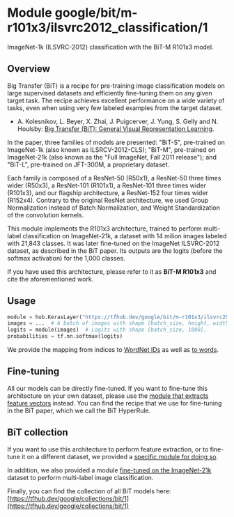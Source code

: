 # Module google/bit/m-r101x3/ilsvrc2012_classification/1

ImageNet-1k (ILSVRC-2012) classification with the BiT-M R101x3 model.

<!-- dataset: imagenet-ilsvrc-2012-cls -->
<!-- asset-path: legacy -->
<!-- fine-tunable: true -->
<!-- format: saved_model_2 -->
<!-- module-type: image-classification -->
<!-- network-architecture: ResNet101x3-v2 -->


## Overview

Big Transfer (BiT) is a recipe for pre-training image classification models on
large supervised datasets and efficiently fine-tuning them on any given target
task. The recipe achieves excellent performance on a wide variety of tasks,
even when using very few labeled examples from the target dataset.

* A. Kolesnikov, L. Beyer, X. Zhai, J. Puigcerver, J. Yung, S. Gelly and
  N. Houlsby:
  [Big Transfer (BiT): General Visual Representation Learning](https://arxiv.org/abs/1912.11370).

In the paper, three families of models are presented: "BiT-S", pre-trained on
ImageNet-1k (also known as ILSRCV-2012-CLS); "BiT-M", pre-trained on
ImageNet-21k (also known as the "Full ImageNet, Fall 2011 release");
and "BiT-L", pre-trained on JFT-300M, a proprietary dataset.

Each family is composed of a ResNet-50 (R50x1), a ResNet-50 three times wider
(R50x3), a ResNet-101 (R101x1), a ResNet-101 three times wider (R101x3), and our
flagship architecture, a ResNet-152 four times wider (R152x4). Contrary to the
original ResNet architecture, we used Group Normalization instead of Batch
Normalization, and Weight Standardization of the convolution kernels.

This module implements the R101x3 architecture, trained to perform
multi-label classification on ImageNet-21k, a dataset with 14 milion images
labeled with 21,843 classes.
It was later fine-tuned on the ImageNet ILSVRC-2012 dataset, as described in
the BiT paper. Its outputs are the logits (before the softmax activation) for
the 1,000 classes.

If you have used this architecture, please refer to it as
**BiT-M R101x3** and cite the aforementioned work.

## Usage

```python
module = hub.KerasLayer("https://tfhub.dev/google/bit/m-r101x3/ilsvrc2012_classification/1")
images = ...  # A batch of images with shape [batch_size, height, width, 3].
logits = module(images)  # Logits with shape [batch_size, 1000].
probabilities = tf.nn.softmax(logits)
```

We provide the mapping from indices to
[WordNet IDs](https://storage.googleapis.com/bit_models/ilsvrc2012_wordnet_ids.txt)
as well as
[to words](https://storage.googleapis.com/bit_models/ilsvrc2012_wordnet_lemmas.txt).

## Fine-tuning

All our models can be directly fine-tuned.
If you want to fine-tune this architecture on your own dataset, please use the
[module that extracts feature vectors](https://tfhub.dev/google/bit/m-r101x3/1)
instead.
You can find the recipe that we use for fine-tuning in the BiT paper, which we
call the BiT HyperRule.

## BiT collection

If you want to use this architecture to perform feature extraction, or to
fine-tune it on a different dataset, we provided a
[specific module for doing so](https://tfhub.dev/google/bit/m-r101x3/1).

In addition, we also provided a module
[fine-tuned on the ImageNet-21k](https://tfhub.dev/google/bit/m-r101x3/imagenet21k_classification/1)
dataset to perform multi-label image classification.

Finally, you can find the collection of all BiT models here: [https://tfhub.dev/google/collections/bit/1](https://tfhub.dev/google/collections/bit/1)

